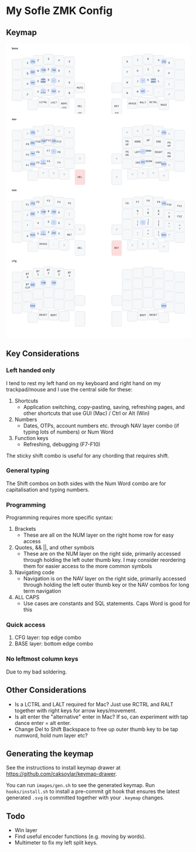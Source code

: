 # My Sofle ZMK Config

## Keymap

![keymap](images/sofle.svg "Sofle keymap")

## Key Considerations

### Left handed only

I tend to rest my left hand on my keyboard and right hand on my trackpad/mouse and I use the central side for these:

1. Shortcuts
   - Application switching, copy-pasting, saving, refreshing pages, and other shortcuts that use GUI (Mac) / Ctrl or Alt (Win)
2. Numbers
   - Dates, OTPs, account numbers etc. through NAV layer combo (if typing lots of numbers) or Num Word
3. Function keys
   - Refreshing, debugging (F7-F10)

The sticky shift combo is useful for any chording that requires shift.

### General typing

The Shift combos on both sides with the Num Word combo are for capitalisation and typing numbers.

### Programming

Programming requires more specific syntax:

1. Brackets
   - These are all on the NUM layer on the right home row for easy access
2. Quotes, && ||, and other symbols
   - These are on the NUM layer on the right side, primarily accessed through holding the left outer thumb key. I may consider reordering them for easier access to the more common symbols
3. Navigating code
   - Navigation is on the NAV layer on the right side, primarily accessed through holding the left outer thumb key or the NAV combos for long term navigation
4. ALL CAPS
   - Use cases are constants and SQL statements. Caps Word is good for this

### Quick access

1. CFG layer: top edge combo
2. BASE layer: bottom edge combo

### No leftmost column keys

Due to my bad soldering.

## Other Considerations

- Is a LCTRL and LALT required for Mac? Just use RCTRL and RALT together with right keys for arrow keys/movement.
- Is alt enter the "alternative" enter in Mac? If so, can experiment with tap dance enter = alt enter.
- Change Del to Shift Backspace to free up outer thumb key to be tap numword, hold num layer etc?

## Generating the keymap

See the instructions to install keymap drawer at https://github.com/caksoylar/keymap-drawer.

You can run `images/gen.sh` to see the generated keymap. Run `hooks/install.sh` to install a pre-commit git hook that ensures the latest generated `.svg` is committed together with your `.keymap` changes.

## Todo

- Win layer
- Find useful encoder functions (e.g. moving by words).
- Multimeter to fix my left split keys.